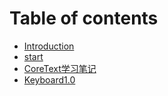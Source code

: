 # Table of contents

* [Introduction](README.md)
* [start](start.md)
* [CoreText学习笔记](coretextxue-xi-bi-ji.md)
* [Keyboard1.0](keyboard10.md)

